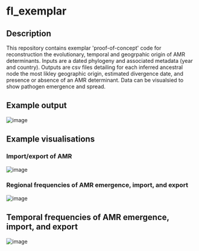 # fl_exemplar

## Description
This repository contains exemplar 'proof-of-concept' code for reconstruction the evolutionary, temporal and geogrpahic origin of AMR determinants.  Inputs are a dated phylogeny and associated metadata (year and country). Outputs are csv files detailing for each inferred ancestral node the most likley geographic origin, estimated divergence date, and presence or absence of an AMR determinant.  Data can be visualsied to show pathogen emergence and spread.

## Example output
![image](https://user-images.githubusercontent.com/8507671/225906359-5b4fe8ff-91ac-4d27-b533-df901fdf5d73.png)

## Example visualisations
### Import/export of AMR
![image](https://user-images.githubusercontent.com/8507671/225904674-86b12bed-d9b6-455e-8dff-3fa1c860708e.png)

### Regional frequencies of AMR emergence, import, and export   
![image](https://user-images.githubusercontent.com/8507671/225905086-b5b977d0-2630-4e51-b313-4456fa2f451b.png)

## Temporal frequencies of AMR emergence, import, and export
![image](https://user-images.githubusercontent.com/8507671/225905180-e369f952-c773-4afd-b457-110fccfae8d4.png)

